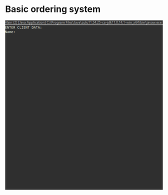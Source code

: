 # Basic ordering system
![sample-of-the-program](basic-ordering-system/assets/java-basic-ordering-system.gif)
